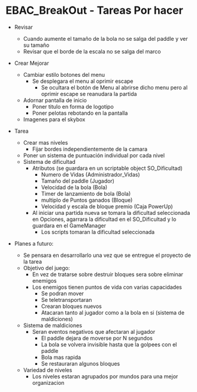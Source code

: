 # EBAC_BreakOut - Tareas Por hacer
*	Revisar
	-	Cuando aumente el tamaño de la bola no se salga del paddle y ver su tamaño
	-	Revisar que el borde de la escala no se salga del marco

*	Crear Mejorar
	-	Cambiar estilo botones del menu
		*	Se desplegara el menu al oprimir escape
    		*	Se ocultara el botón de Menu al abrirse dicho menu pero al oprimir escape se reanudara la partida
	-	Adornar pantalla de inicio
		*	Poner titulo en forma de logotipo
		*	Poner pelotas rebotando en la pantalla  
	-	Imagenes para el skybox

*	Tarea
	-	Crear mas niveles
		*	Fijar bordes independientemente de la camara
	-	Poner un sistema de puntuación individual por cada nivel
	-	Sistema de dificultad
		*	Atributos (se guardara en un scriptable object SO_Dificultad)
			-	Numero de Vidas (Administrador_Vidas)
			-	Tamaño del paddle (Jugador)
			-	Velocidad de la bola (Bola)
			-	Timer de lanzamiento de bola (Bola)
			-	multiplo de Puntos ganados (Bloque)
			-	Velocidad y escala de bloque premio (Caja PowerUp)
		*	Al iniciar una partida nueva se tomara la dificultad seleccionada en Opciones, agarrara la dificultad en el SO_Dificultad y lo guardara en el GameManager
    		*	Los scripts tomaran la dificultad seleccionada 

*	Planes a futuro:
  	-	Se pensara en desarrollarlo una vez que se entregue el proyecto de la tarea
  	-	Objetivo del juego:
		*	En vez de tratarse sobre destruir bloques sera sobre eliminar enemigos
		*	Los enemigos tienen puntos de vida con varias capacidades
			-	Se podran mover
			-	Se teletransportaran
			-	Crearan bloques nuevos
			-	Atacaran tanto al jugador como a la bola en si (sistema de maldiciones)
	-	Sistema de maldiciones
		*	Seran eventos negativos que afectaran al jugador
			-	El paddle dejara de moverse por N segundos
			-	La bola se volvera invisible hasta que la golpees con el paddle
			-	Bola mas rapida
			-	Se restauraran algunos bloques
	-	Variedad de niveles
		*	Los niveles estaran agrupados por mundos para una mejor organizacion 	

